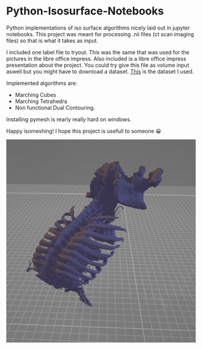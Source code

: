 # Python-Isosurface-Notebooks
Python implementations of iso surface algorithms nicely laid out in jupyter notebooks. This project was meant for processing .nii files (ct scan imaging files) so that is what it takes as input. 

I included one label file to tryout. This was the same that was used for the pictures in the libre office impress. Also included is a libre office impress presentation about the project. You could try give this file as volume input aswell but you might have to download a dataset. [This](https://wiki.cancerimagingarchive.net/display/Public/CT-ORG:+CT+volumes+with+multiple+organ+segmentations) is the dataset I used. 

Implemented algorithms are: 
- Marching Cubes
- Marching  Tetrahedra 
- Non functional Dual Contouring.

Installing pymesh is rearly really hard on windows. 

Happy isomeshing! I hope this project is usefull to someone 😀

![Gif of bones moving](https://github.com/tintin10q/python-isosurface-notebooks/blob/main/Bones-marching-cubes-.gif?raw=true)

